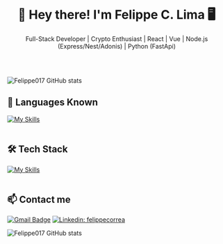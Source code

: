 <h1 align="center">👋 Hey there! I'm Felippe C. Lima 🖥️</h1>

<p align="center">
  Full-Stack Developer | Crypto Enthusiast | React | Vue | Node.js (Express/Nest/Adonis) | Python (FastApi)
</p><br><br>

![Felippe017 GitHub stats](https://github-readme-stats.vercel.app/api?username=Felippe017&show_icons=true&theme=radical)

## 🚀 Languages Known
[![My Skills](https://skillicons.dev/icons?i=python,javascript,typescript)](https://skillicons.dev)<br><br>

## 🛠️ Tech Stack
[![My Skills](https://skillicons.dev/icons?i=react,vue,tailwind,mysql,postgres,mongodb,docker,aws,vercel,express,nest,fastapi,linux,git)](https://skillicons.dev)<br><br>

## 📫 Contact me
[![Gmail Badge](https://img.shields.io/badge/-{felippecorrea2010@gmail.com}-006bed?style=flat-square&logo=Gmail&logoColor=white&link=mailto:{SeuEmail})](mailto:{SeuEmail})
[![Linkedin: felippecorrea](https://img.shields.io/badge/-felippecorrea-blue?style=flat-square&logo=Linkedin&logoColor=white&link=https://www.linkedin.com/in/felippecorrea/)](https://www.linkedin.com/in/felippecorrea/)

![Felippe017 GitHub stats](https://github-readme-stats.vercel.app/api/top-langs/?username=Felippe017&layout=compact)
